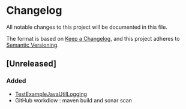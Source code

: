 # Changelog

All notable changes to this project will be documented in this file.

The format is based on [Keep a Changelog](https://keepachangelog.com/en/1.1.0/),
and this project adheres to [Semantic Versioning](https://semver.org/spec/v2.0.0.html).

## [Unreleased]

### Added

- [TestExampleJavaUtilLogging](turbo-unit-core/src/test/java/org/fugerit/java/turbo/unit/core/jul/TestExampleJavaUtilLogging.java)
- GitHub workdlow : maven build and sonar scan